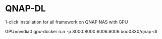 # QNAP-DL

1-click installation for all framework on QNAP NAS with GPU

GPU=nvidia0 gpu-docker run -p 8000:8000 6006:6006 boo0330/qnap-dl
